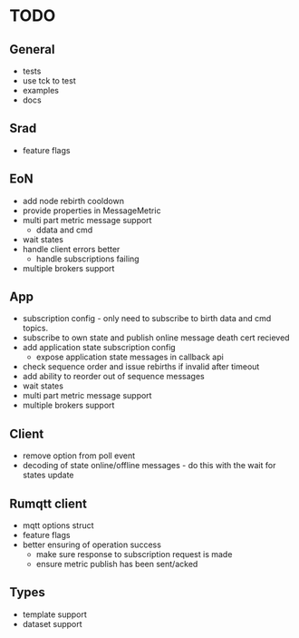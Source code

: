 # TODO

## General

- tests
- use tck to test
- examples
- docs

## Srad

- feature flags

## EoN

- add node rebirth cooldown
- provide properties in MessageMetric
- multi part metric message support
  - ddata and cmd
- wait states
- handle client errors better
  - handle subscriptions failing
- multiple brokers support

## App

- subscription config - only need to subscribe to birth data and cmd topics.
- subscribe to own state and publish online message death cert recieved
- add application state subscription config
  - expose application state messages in callback api
- check sequence order and issue rebirths if invalid after timeout
- add ability to reorder out of sequence messages
- wait states
- multi part metric message support
- multiple brokers support

## Client

- remove option from poll event
- decoding of state online/offline messages - do this with the wait for states update

## Rumqtt client

- mqtt options struct
- feature flags
- better ensuring of operation success
  - make sure response to subscription request is made
  - ensure metric publish has been sent/acked

## Types

- template support
- dataset support
